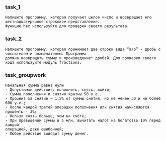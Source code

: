 ### task_1
    Напишите программу, которая получает целое число и возвращает его шестнадцатеричное строковое представление. 
    Функцию hex используйте для проверки своего результата.

### task_2
    Напишите программу, которая принимает две строки вида “a/b” - дробь с числителем и знаменателем. Программа 
    должна возвращать сумму и произведение* дробей. Для проверки своего кода используйте модуль fractions.

### task_groupwork
    Начальная сумма равна нулю
    - Допустимые действия: пополнить, снять, выйти;
    - Сумма пополнения и снятия кратны 50 у.е.;
    - Процент за снятие — 1.5% от суммы снятия, но не менее 30 и не более 600 у.е.;
    - После каждой третей операции пополнения или снятия начисляются проценты - 3%;
    - Нельзя снять больше, чем на счёте;
    - При превышении суммы в 5 млн, вычитать налог на богатство 10% перед каждой 
    операцией, даже ошибочной;
    - Любое действие выводит сумму денег.
